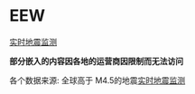 # EEW
<a href="http://ailpcc.github.io/eew">实时地震监测</a>

**部分嵌入的内容因各地的运营商因限制而无法访问**

各个数据来源:
全球高于 M4.5的地震<a href="">实时地震监测</a>
